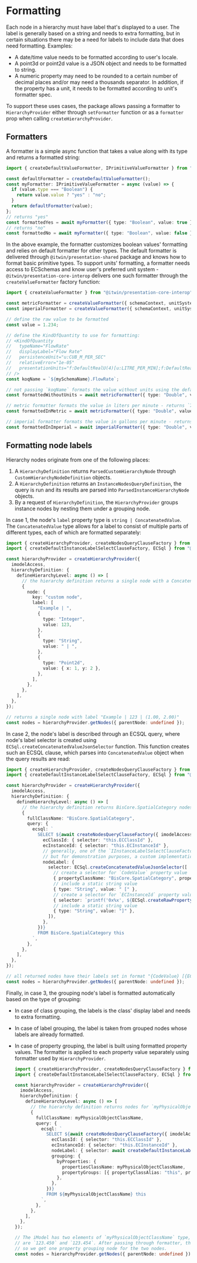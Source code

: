 # Formatting

Each node in a hierarchy must have label that's displayed to a user. The label is generally based on a string and needs to extra formatting, but in certain situations there may be a need for labels to include data that does need formatting. Examples:

- A date/time value needs to be formatted according to user's locale.
- A point3d or point2d value is a JSON object and needs to be formatted to string.
- A numeric property may need to be rounded to a certain number of decimal places and/or may need a thousands separator. In addition, if the property has a unit, it needs to be formatted according to unit's formatter spec.

To support these uses cases, the package allows passing a formatter to `HierarchyProvider` either through `setFormatter` function or as a `formatter` prop when calling `createHierarchyProvider`.

## Formatters

A formatter is a simple async function that takes a value along with its type and returns a formatted string:

<!-- [[include: [Presentation.Hierarchies.Formatting.BasicFormatterExample.Imports, Presentation.Hierarchies.Formatting.BasicFormatterExample], ts]] -->
<!-- BEGIN EXTRACTION -->

```ts
import { createDefaultValueFormatter, IPrimitiveValueFormatter } from "@itwin/presentation-shared";

const defaultFormatter = createDefaultValueFormatter();
const myFormatter: IPrimitiveValueFormatter = async (value) => {
  if (value.type === "Boolean") {
    return value.value ? "yes" : "no";
  }
  return defaultFormatter(value);
};
// returns "yes"
const formattedYes = await myFormatter({ type: "Boolean", value: true });
// returns "no"
const formattedNo = await myFormatter({ type: "Boolean", value: false });
```

<!-- END EXTRACTION -->

In the above example, the formatter customizes boolean values' formatting and relies on default formatter for other types. The default formatter is delivered through `@itwin/presentation-shared` package and knows how to format basic primitive types. To support units' formatting, a formatter needs access to ECSchemas and know user's preferred unit system - `@itwin/presentation-core-interop` delivers one such formatter through the `createValueFormatter` factory function:

<!-- [[include: [Presentation.Hierarchies.Formatting.CoreInteropFormatterExample.Imports, Presentation.Hierarchies.Formatting.CoreInteropFormatterExample], ts]] -->
<!-- BEGIN EXTRACTION -->

```ts
import { createValueFormatter } from "@itwin/presentation-core-interop";

const metricFormatter = createValueFormatter({ schemaContext, unitSystem: "metric" });
const imperialFormatter = createValueFormatter({ schemaContext, unitSystem: "imperial" });

// define the raw value to be formatted
const value = 1.234;

// define the KindOfQuantity to use for formatting:
// <KindOfQuantity
//   typeName="FlowRate"
//   displayLabel="Flow Rate"
//   persistenceUnit="u:CUB_M_PER_SEC"
//   relativeError="1e-05"
//   presentationUnits="f:DefaultRealU(4)[u:LITRE_PER_MIN];f:DefaultRealU(4)[u:GALLON_PER_MIN]"
// />
const koqName = `${mySchemaName}.FlowRate`;

// not passing `koqName` formats the value without units using the default formatter - returns `1.23`
const formattedWithoutUnits = await metricFormatter({ type: "Double", value });

// metric formatter formats the value in liters per minute - returns `74040.0 L/min`
const formattedInMetric = await metricFormatter({ type: "Double", value, koqName });

// imperial formatter formats the value in gallons per minute - returns `19559.2988 gal/min`
const formattedInImperial = await imperialFormatter({ type: "Double", value, koqName });
```

<!-- END EXTRACTION -->

## Formatting node labels

Hierarchy nodes originate from one of the following places:

1. A `HierarchyDefinition` returns `ParsedCustomHierarchyNode` through `CustomHierarchyNodeDefinition` objects.
2. A `HierarchyDefinition` returns an `InstanceNodesQueryDefinition`, the query is run and its results are parsed into `ParsedInstanceHierarchyNode` objects.
3. By a request of `HierarchyDefinition`, the `HierarchyProvider` groups instance nodes by nesting them under a grouping node.

In case 1, the node's `label` property type is `string | ConcatenatedValue`. The `ConcatenatedValue` type allows for a label to consist of multiple parts of different types, each of which are formatted separately:

<!-- [[include: [Presentation.Hierarchies.Formatting.NodeLabelFormattingExamples.Imports, Presentation.Hierarchies.Formatting.CustomHierarchyNodeDefinitionLabelFormattingExample], ts]] -->
<!-- BEGIN EXTRACTION -->

```ts
import { createHierarchyProvider, createNodesQueryClauseFactory } from "@itwin/presentation-hierarchies";
import { createDefaultInstanceLabelSelectClauseFactory, ECSql } from "@itwin/presentation-shared";

const hierarchyProvider = createHierarchyProvider({
  imodelAccess,
  hierarchyDefinition: {
    defineHierarchyLevel: async () => [
      // the hierarchy definition returns a single node with a ConcatenatedValue-based label
      {
        node: {
          key: "custom node",
          label: [
            "Example | ",
            {
              type: "Integer",
              value: 123,
            },
            {
              type: "String",
              value: " | ",
            },
            {
              type: "Point2d",
              value: { x: 1, y: 2 },
            },
          ],
        },
      },
    ],
  },
});

// returns a single node with label "Example | 123 | (1.00, 2.00)"
const nodes = hierarchyProvider.getNodes({ parentNode: undefined });
```

<!-- END EXTRACTION -->

In case 2, the node's label is described through an ECSQL query, where node's label selector is created using `ECSql.createConcatenatedValueJsonSelector` function. This function creates such an ECSQL clause, which parses into `ConcatenatedValue` object when the query results are read:

<!-- [[include: [Presentation.Hierarchies.Formatting.NodeLabelFormattingExamples.Imports, Presentation.Hierarchies.Formatting.InstanceNodesQueryDefinitionLabelFormattingExample], ts]] -->
<!-- BEGIN EXTRACTION -->

```ts
import { createHierarchyProvider, createNodesQueryClauseFactory } from "@itwin/presentation-hierarchies";
import { createDefaultInstanceLabelSelectClauseFactory, ECSql } from "@itwin/presentation-shared";

const hierarchyProvider = createHierarchyProvider({
  imodelAccess,
  hierarchyDefinition: {
    defineHierarchyLevel: async () => [
      // the hierarchy definition returns BisCore.SpatialCategory nodes
      {
        fullClassName: "BisCore.SpatialCategory",
        query: {
          ecsql: `
            SELECT ${await createNodesQueryClauseFactory({ imodelAccess }).createSelectClause({
              ecClassId: { selector: "this.ECClassId" },
              ecInstanceId: { selector: "this.ECInstanceId" },
              // generally, one of the `IInstanceLabelSelectClauseFactory` implementations, delivered with `@itwin/presentation-shared` package, should be used,
              // but for demonstration purposes, a custom implementation is used here
              nodeLabel: {
                selector: ECSql.createConcatenatedValueJsonSelector([
                  // create a selector for `CodeValue` property value
                  { propertyClassName: "BisCore.SpatialCategory", propertyClassAlias: "this", propertyName: "CodeValue" },
                  // include a static string value
                  { type: "String", value: " [" },
                  // create a selector for `ECInstanceId` property value in hex format
                  { selector: `printf('0x%x', ${ECSql.createRawPropertyValueSelector("this", "ECInstanceId")})` },
                  // include a static string value
                  { type: "String", value: "]" },
                ]),
              },
            })}
            FROM BisCore.SpatialCategory this
          `,
        },
      },
    ],
  },
});

// all returned nodes have their labels set in format "{CodeValue} [{ECInstanceId}]"
const nodes = hierarchyProvider.getNodes({ parentNode: undefined });
```

<!-- END EXTRACTION -->

Finally, in case 3, the grouping node's label is formatted automatically based on the type of grouping:

- In case of class grouping, the labels is the class' display label and needs to extra formatting.
- In case of label grouping, the label is taken from grouped nodes whose labels are already formatted.
- In case of property grouping, the label is built using formatted property values. The formatter is applied to each property value separately using formatter used by `HierarchyProvider`.

  <!-- [[include: [Presentation.Hierarchies.Formatting.NodeLabelFormattingExamples.Imports, Presentation.Hierarchies.Formatting.PropertyGroupsFormattingExample], ts]] -->
  <!-- BEGIN EXTRACTION -->

  ```ts
  import { createHierarchyProvider, createNodesQueryClauseFactory } from "@itwin/presentation-hierarchies";
  import { createDefaultInstanceLabelSelectClauseFactory, ECSql } from "@itwin/presentation-shared";

  const hierarchyProvider = createHierarchyProvider({
    imodelAccess,
    hierarchyDefinition: {
      defineHierarchyLevel: async () => [
        // the hierarchy definition returns nodes for `myPhysicalObjectClassName` element type, grouped by `DoubleProperty` property value
        {
          fullClassName: myPhysicalObjectClassName,
          query: {
            ecsql: `
              SELECT ${await createNodesQueryClauseFactory({ imodelAccess }).createSelectClause({
                ecClassId: { selector: "this.ECClassId" },
                ecInstanceId: { selector: "this.ECInstanceId" },
                nodeLabel: { selector: await createDefaultInstanceLabelSelectClauseFactory().createSelectClause({ classAlias: "this" }) },
                grouping: {
                  byProperties: {
                    propertiesClassName: myPhysicalObjectClassName,
                    propertyGroups: [{ propertyClassAlias: "this", propertyName: "DoubleProperty" }],
                  },
                },
              })}
              FROM ${myPhysicalObjectClassName} this
            `,
          },
        },
      ],
    },
  });

  // The iModel has two elements of `myPhysicalObjectClassName` type, whose `DoubleProperty` values
  // are `123.450` and `123.454`. After passing through formatter, they both become equal to `123.45`,
  // so we get one property grouping node for the two nodes.
  const nodes = hierarchyProvider.getNodes({ parentNode: undefined });
  ```

  <!-- END EXTRACTION -->
